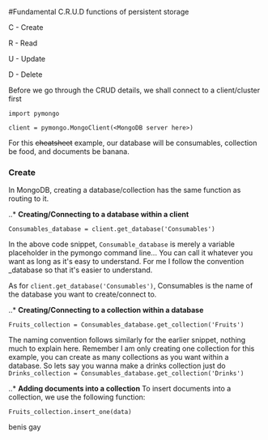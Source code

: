#Fundamental C.R.U.D functions of persistent storage

C - Create

R - Read

U - Update

D - Delete

Before we go through the CRUD details, we shall connect to a client/cluster first
```
import pymongo

client = pymongo.MongoClient(<MongoDB server here>)
```
For this ~~cheatsheet~~ example, our database will be consumables, collection be food, and documents be banana.
### Create

In MongoDB, creating a database/collection has the same function as routing to it.

..* **Creating/Connecting to a database within a client**
```
Consumables_database = client.get_database('Consumables') 
```
In the above code snippet, `Consumable_database` is merely a variable placeholder in the pymongo command line... You can call it whatever you want as long as it's easy to understand. For me I follow the convention <databasename>_database so that it's easier to understand.
  
  As for `client.get_database('Consumables')`, Consumables is the name of the database you want to create/connect to.
  
  ..* **Creating/Connecting to a collection within a database**
  ```
  Fruits_collection = Consumables_database.get_collection('Fruits')
  ```
  The naming convention follows similarly for the earlier snippet, nothing much to explain here.
  Remember I am only creating one collection for this example, you can create as many collections as you want within a database. So lets say you wanna make a drinks collection just do `Drinks_collection = Consumables_database.get_collection('Drinks')`
  
  ..* **Adding documents into a collection**
  To insert documents into a collection, we use the following function:
  ```
  Fruits_collection.insert_one(data)
  ```
  benis gay
